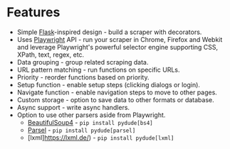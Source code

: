 # Features

- Simple [Flask](https://github.com/pallets/flask)-inspired design - build a scraper with decorators.
- Uses [Playwright](https://playwright.dev/python/) API - run your scraper in Chrome, Firefox and Webkit and leverage Playwright's powerful selector engine supporting CSS, XPath, text, regex, etc.
- Data grouping - group related scraping data.
- URL pattern matching - run functions on specific URLs.
- Priority - reorder functions based on priority.
- Setup function - enable setup steps (clicking dialogs or login).
- Navigate function - enable navigation steps to move to other pages.
- Custom storage - option to save data to other formats or database.
- Async support - write async handlers.
- Option to use other parsers aside from Playwright.
    - [BeautifulSoup4](https://www.crummy.com/software/BeautifulSoup/bs4/doc/) - `pip install pydude[bs4]`
    - [Parsel](https://github.com/scrapy/parsel) - `pip install pydude[parsel]`
    - [lxml]https://lxml.de/) - `pip install pydude[lxml]`
